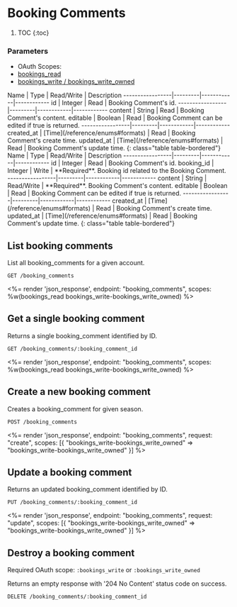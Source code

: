 # Booking Comments

1. TOC
{:toc}

### Parameters
<ul class="nav nav-pills" role="tablist">
  <li class="disabled"><a>OAuth Scopes:</a></li>
  <li class="active"><a href="#bookings_read" role="tab" data-toggle="pill">bookings_read</a></li>
  <li><a href="#bookings_write-bookings_write_owned" role="tab" data-toggle="pill">
    bookings_write / bookings_write_owned
  </a></li>
</ul>
<div class="tab-content" markdown="1">
  <div class="tab-pane active" id="bookings_read" markdown="1">
Name             | Type    | Read/Write | Description
-----------------|---------|------------|------------
id               | Integer | Read       | Booking Comment's id.
-----------------|---------|------------|------------
content          | String  | Read       | Booking Comment's content.
editable         | Boolean | Read       | Booking Comment can be edited if true is returned.
-----------------|---------|------------|------------
created_at       | [Time](/reference/enums#formats) | Read       | Booking Comment's create time.
updated_at       | [Time](/reference/enums#formats) | Read       | Booking Comment's update time.
{: class="table table-bordered"}
  </div>
  <div class="tab-pane" id="bookings_write-bookings_write_owned" markdown="1">
Name             | Type    | Read/Write | Description
-----------------|---------|------------|------------
id               | Integer | Read       | Booking Comment's id.
booking_id       | Integer | Write      | **Required**. Booking id related to the Booking Comment.
-----------------|---------|------------|------------
content          | String  | Read/Write | **Required**. Booking Comment's content.
editable         | Boolean | Read       | Booking Comment can be edited if true is returned.
-----------------|---------|------------|------------
created_at       | [Time](/reference/enums#formats) | Read       | Booking Comment's create time.
updated_at       | [Time](/reference/enums#formats) | Read       | Booking Comment's update time.
{: class="table table-bordered"}
  </div>
</div>

## List booking comments

List all booking_comments for a given account.

~~~
GET /booking_comments
~~~

<%= render 'json_response', endpoint: "booking_comments",
  scopes: %w(bookings_read bookings_write-bookings_write_owned) %>

## Get a single booking comment

Returns a single booking_comment identified by ID.

~~~
GET /booking_comments/:booking_comment_id
~~~

<%= render 'json_response', endpoint: "booking_comments",
  scopes: %w(bookings_read bookings_write-bookings_write_owned) %>

## Create a new booking comment

Creates a booking_comment for given season.

~~~
POST /booking_comments
~~~

<%= render 'json_response', endpoint: "booking_comments", request: "create",
  scopes: [{ "bookings_write-bookings_write_owned" => "bookings_write-bookings_write_owned" }] %>

## Update a booking comment

Returns an updated booking_comment identified by ID.

~~~
PUT /booking_comments/:booking_comment_id
~~~

<%= render 'json_response', endpoint: "booking_comments", request: "update",
  scopes: [{ "bookings_write-bookings_write_owned" => "bookings_write-bookings_write_owned" }] %>

## Destroy a booking comment

Required OAuth scope: `:bookings_write` or `:bookings_write_owned`

Returns an empty response with '204 No Content' status code on success.

~~~~~~
DELETE /booking_comments/:booking_comment_id
~~~~~~
